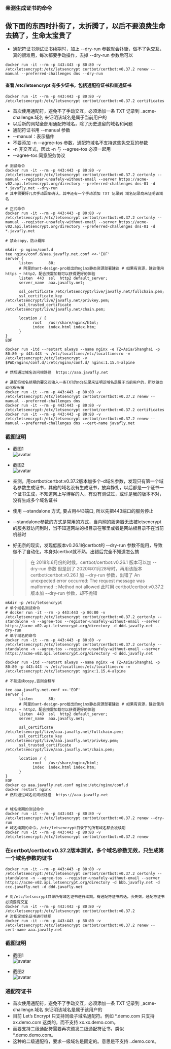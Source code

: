 ### 亲测生成证书的命令

## 做下面的东西时扑街了，太折腾了，以后不要浪费生命去搞了，生命太宝贵了
* 通配符证书测试证书续期时，加上 --dry-run 参数就会扑街，做不了免交互，真的很难用，每次都要手动操作，去掉 --dry-run 参数后可以
```
docker run -it --rm -p 443:443 -p 80:80 -v /etc/letsencrypt:/etc/letsencrypt certbot/certbot:v0.37.2 renew --manual --preferred-challenges dns --dry-run
```


#### 查看 /etc/letsencrypt 有多少证书，包括通配符证书和普通证书
```
docker run -it --rm -p 443:443 -p 80:80 -v /etc/letsencrypt:/etc/letsencrypt certbot/certbot:v0.37.2 certificates
```


* 首次使用通配符，避免不了手动交互，必须添加一条 TXT 记录到 _acme-challenge.域名 来证明该域名是属于当前用户的
* 以后新的网站全部用通配符域名，除了历史遗留的域名和问题
* 通配符证书用 --manual 参数
* --manual：表示插件
* 不要添加 -n --agree-tos 参数，通配符域名不支持这些免交互的参数
* -n 非交互式，因此 -n 与 --agree-tos 必须一起用
* --agree-tos 同意服务协议
```
# 测试命令
docker run -it --rm -p 443:443 -p 80:80 -v /etc/letsencrypt:/etc/letsencrypt certbot/certbot:v0.37.2 certonly --manual --register-unsafely-without-email --server https://acme-v02.api.letsencrypt.org/directory --preferred-challenges dns-01 -d *.javafly.net --dry-run
# 其中需要好几次手动回车确认，其中还有一个手动添加 TXT 记录到 域名记录商来证明该域名

# 正式命令
docker run -it --rm -p 443:443 -p 80:80 -v /etc/letsencrypt:/etc/letsencrypt certbot/certbot:v0.37.2 certonly --manual --register-unsafely-without-email --server https://acme-v02.api.letsencrypt.org/directory --preferred-challenges dns-01 -d *.javafly.net

# 禁止copy，防止翻车

mkdir -p nginx/conf.d
tee nginx/conf.d/aaa.javafly.net.conf <<-'EOF'
server {
      listen       80;
      # 阿里的ant-design-pro给出的nginx静态资源部署建议 # 如果有资源，建议使用 https + http2，配合按需加载可以获得更好的体验
      listen  443  ssl  http2 default_server;
      server_name  aaa.javafly.net;

      ssl_certificate /etc/letsencrypt/live/javafly.net/fullchain.pem;
      ssl_certificate_key /etc/letsencrypt/live/javafly.net/privkey.pem;
      ssl_trusted_certificate /etc/letsencrypt/live/javafly.net/chain.pem;

      location / {
            root   /usr/share/nginx/html;
            index  index.html index.htm;
      }
}
EOF

docker run -itd --restart always --name nginx -e TZ=Asia/Shanghai -p 80:80 -p 443:443 -v /etc/localtime:/etc/localtime:ro -v /etc/letsencrypt:/etc/letsencrypt -v $PWD/nginx/conf.d/:/etc/nginx/conf.d/ nginx:1.15.4-alpine

# 然后通过域名访问根路径  https://aaa.javafly.net

# 通配符域名续期的要交互输入一条TXT的nds记录来证明该域名是属于当前用户的，所以做自动化很头痛
docker run -it --rm -p 443:443 -p 80:80 -v /etc/letsencrypt:/etc/letsencrypt certbot/certbot:v0.37.2 renew --manual --preferred-challenges dns
docker run -it --rm -p 443:443 -p 80:80 -v /etc/letsencrypt:/etc/letsencrypt certbot/certbot:v0.37.2 certificates
docker run -it --rm -p 443:443 -p 80:80 -v /etc/letsencrypt:/etc/letsencrypt certbot/certbot:v0.37.2 renew --manual --preferred-challenges dns --cert-name javafly.net 

```
### 截图证明
* 截图1  
![avatar](imgs/img-0003.png)

* 截图2  
![avatar](imgs/img-0004.png)

* 亲测，用certbot/certbot:v0.37.2版本加多个-d域名参数，发现只有第一个域名参数生成证书，其他的域名没有生成证书，放弃挣扎，以后都是一个证书一个证书生成，不知道网上写博客的人，有没有测试过，或许是我的版本不对，没有生成多个域名证书
* 使用 --standalone 方式, 要占用443端口, 所以先把443端口的服务停止
* --standalone参数的方式是常用的方式，当内网的服务器无法被letsencrypt的服务器访问到时，当不知道网站的根目录在哪里或者是网站根目录不在当前机器时
* 好无奈的现实，发现低版本v0.26.1的certbot的 --dry-run 参数不能用，导致做不了自动化，本身对certbot就不熟，出错后完全不知道怎么搞
> > 在 2018年6月份的时候，certbot/certbot:v0.26.1 版本可以加 --dry-run 参数
>>  但是到了 2020年01月28号时，再用该版本 certbot/certbot:v0.26.1 加 --dry-run 参数，出错了 An unexpected error occurred: The request message was malformed :: Method not allowed
>> 此时用 certbot/certbot:v0.37.2 版本加 --dry-run 参数，却不抛错


```
mkdir -p /etc/letsencrypt
# 单个域名测试命令
# docker run -it --rm -p 443:443 -p 80:80 -v /etc/letsencrypt:/etc/letsencrypt certbot/certbot:v0.37.2 certonly --standalone -n --agree-tos --register-unsafely-without-email --server https://acme-v02.api.letsencrypt.org/directory -d ddd.javafly.net --dry-run
# 单个域名的命令
docker run -it --rm -p 443:443 -p 80:80 -v /etc/letsencrypt:/etc/letsencrypt certbot/certbot:v0.37.2 certonly --standalone -n --agree-tos --register-unsafely-without-email --server https://acme-v02.api.letsencrypt.org/directory -d ddd.javafly.net

docker run -itd --restart always --name nginx -e TZ=Asia/Shanghai -p 80:80 -p 443:443 -v /etc/localtime:/etc/localtime:ro -v /etc/letsencrypt:/etc/letsencrypt nginx:1.15.4-alpine

# 不能连续copy,否则会翻车

tee aaa.javafly.net.conf <<-'EOF'
server {
      listen       80;
      # 阿里的ant-design-pro给出的nginx静态资源部署建议 # 如果有资源，建议使用 https + http2，配合按需加载可以获得更好的体验
      listen  443  ssl  http2 default_server;
      server_name  aaa.javafly.net;

      ssl_certificate /etc/letsencrypt/live/aaa.javafly.net/fullchain.pem;
      ssl_certificate_key /etc/letsencrypt/live/aaa.javafly.net/privkey.pem;
      ssl_trusted_certificate /etc/letsencrypt/live/aaa.javafly.net/chain.pem;

      location / {
            root   /usr/share/nginx/html;
            index  index.html index.htm;
      }
}
EOF
docker cp aaa.javafly.net.conf nginx:/etc/nginx/conf.d
docker restart nginx
# 然后通过域名访问根路径  https://aaa.javafly.net


# 域名续期的测试命令
docker run -it --rm -p 443:443 -p 80:80 -v /etc/letsencrypt:/etc/letsencrypt certbot/certbot:v0.37.2 renew --dry-run
# 域名续期的命令，/etc/letsencrypt目录下的所有域名都会被续期
docker run -it --rm -p 443:443 -p 80:80 -v /etc/letsencrypt:/etc/letsencrypt certbot/certbot:v0.37.2 renew
```

### 在certbot/certbot:v0.37.2版本测试，多个域名参数无效，只生成第一个域名参数的证书
```
docker run -it --rm -p 443:443 -p 80:80 -v /etc/letsencrypt:/etc/letsencrypt certbot/certbot:v0.37.2 certonly --standalone -n --agree-tos --register-unsafely-without-email --server https://acme-v02.api.letsencrypt.org/directory -d bbb.javafly.net -d ccc.javafly.net -d ddd.javafly.net

# 对/etc/letsncrypt目录所有域名证书进行续期，有通配符证书的话，会失效，通配符证书必须要有交互
docker run -it --rm -p 443:443 -p 80:80 -v /etc/letsencrypt:/etc/letsencrypt certbot/certbot:v0.37.2
# 对指定域名证书进行续期
docker run -it --rm -p 443:443 -p 80:80 -v /etc/letsencrypt:/etc/letsencrypt certbot/certbot:v0.37.2 renew --cert-name aaa.javafly.net 
```
### 截图证明
* 截图1  
![avatar](imgs/img-0001.png)

* 截图2  
![avatar](imgs/img-0002.png)


### 通配符证书
* 首次使用通配符，避免不了手动交互，必须添加一条 TXT 记录到 _acme-challenge.域名 来证明该域名是属于该用户的
* 目前 Let’s Encrypt 只支持同级子域名通配符。例如 *.demo.com 只支持 xx.demo.com 这类的，而不支持 xx.xx.demo.com。
* 而要支持二级通配符需要再次颁发二级通配符证书，类似 *.demo.demo.com。
* 这种的二级通配符，要求一级域名是固定的。意思是不支持 *.*.demo.com。
```
```

